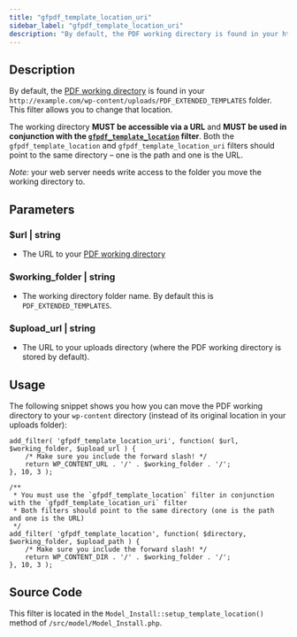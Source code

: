 ```yaml
---
title: "gfpdf_template_location_uri"
sidebar_label: "gfpdf_template_location_uri"
description: "By default, the PDF working directory is found in your http://example.com/wp-content/uploads/PDF_EXTENDED_TEMPLATES folder."
---
```


## Description 

By default, the [PDF working directory](developer-first-custom-pdf.md#working-directory) is found in your `http://example.com/wp-content/uploads/PDF_EXTENDED_TEMPLATES` folder. This filter allows you to change that location. 

The working directory **MUST be accessible via a URL** and **MUST be used in conjunction with the [`gfpdf_template_location`](gfpdf_template_location.md) filter**. Both the `gfpdf_template_location` and `gfpdf_template_location_uri` filters should point to the same directory – one is the path and one is the URL.

*Note:* your web server needs write access to the folder you move the working directory to.

## Parameters 

### $url | string
*  The URL to your [PDF working directory](developer-first-custom-pdf.md#working-directory)

### $working_folder | string
*  The working directory folder name. By default this is `PDF_EXTENDED_TEMPLATES`.

### $upload_url | string
*  The URL to your uploads directory (where the PDF working directory is stored by default).

## Usage 

The following snippet shows you how you can move the PDF working directory to your `wp-content` directory (instead of its original location in your uploads folder):

```.language-php
add_filter( 'gfpdf_template_location_uri', function( $url, $working_folder, $upload_url ) {
    /* Make sure you include the forward slash! */
	return WP_CONTENT_URL . '/' . $working_folder . '/';
}, 10, 3 );

/**
 * You must use the `gfpdf_template_location` filter in conjunction with the `gfpdf_template_location_uri` filter
 * Both filters should point to the same directory (one is the path and one is the URL)
 */
add_filter( 'gfpdf_template_location', function( $directory, $working_folder, $upload_path ) {
	/* Make sure you include the forward slash! */
	return WP_CONTENT_DIR . '/' . $working_folder . '/';
}, 10, 3 );

```

## Source Code 

This filter is located in the `Model_Install::setup_template_location()` method of `/src/model/Model_Install.php`.